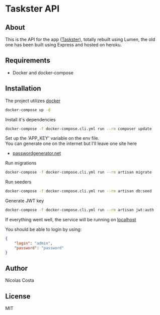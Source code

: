 # Taskster API

## About

This is the API for the app ([Taskster](https://github.com/nicolas-costa/taskster-app)), 
totally rebuilt using Lumen, the old one has been built using Express and hosted on heroku.

## Requirements

- Docker and docker-compose

## Installation

The project utilizes [docker](https://docs.docker.com/get-docker/)

```bash
docker-compose up -d
```

Install it's dependencies

```bash
docker-compose -f docker-compose.cli.yml run --rm composer update
```

Set up the 'APP_KEY' variable on the env file.   
You can generate one on the internet but I'll leave one site here
* [passwordgenerator.net](https://passwordsgenerator.net/)

Run migrations

```bash
docker-compose -f docker-compose.cli.yml run --rm artisan migrate
```

Run seeders

```bash
docker-compose -f docker-compose.cli.yml run --rm artisan db:seed
```

Generate JWT key

```bash
docker-compose -f docker-compose.cli.yml run --rm artisan jwt:auth
```

If everything went well, the service will be running on [localhost](http://localhost:8000)

You should be able to login by using:

```json
{
    "login": "admin",
    "password": "password"
}
```

## Author
Nícolas Costa

## License
MIT
